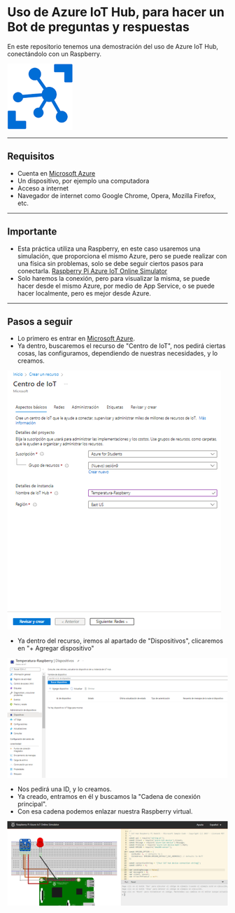 # Uso de Azure IoT Hub, para hacer un Bot de preguntas y respuestas
En este repositorio tenemos una demostración del uso de Azure IoT Hub, conectándolo con un Raspberry.

![Microsoft-Azure-IoT-Hub](images\Microsoft-Azure-IoT-Hub.png)

---

## Requisitos
- Cuenta en [Microsoft Azure](https://portal.azure.com)
- Un dispositivo, por ejemplo una computadora
- Acceso a internet
- Navegador de internet como Google Chrome, Opera, Mozilla Firefox, etc.

---

## Importante
- Esta práctica utiliza una Raspberry, en este caso usaremos una simulación, que proporciona el mismo Azure, pero se puede realizar con una física sin problemas, solo se debe seguir ciertos pasos para conectarla. [Raspberry Pi Azure IoT Online Simulator](https://azure-samples.github.io/raspberry-pi-web-simulator/#GetStarted)
- Solo haremos la conexión, pero para visualizar la misma, se puede hacer desde el mismo Azure, por medio de App Service, o se puede hacer localmente, pero es mejor desde Azure.

---

## Pasos a seguir
- Lo primero es entrar en [Microsoft Azure](https://portal.azure.com).
- Ya dentro, buscaremos el recurso de "Centro de IoT", nos pedirá ciertas cosas, las configuramos, dependiendo de nuestras necesidades, y lo creamos.

![P1](images\P1.PNG)

- Ya dentro del recurso, iremos al apartado de "Dispositivos", clicaremos en "+ Agregar dispositivo"

![P2](images\P2.PNG)

- Nos pedirá una ID, y lo creamos.
- Ya creado, entramos en él y buscamos la "Cadena de conexión principal".
- Con esa cadena podemos enlazar nuestra Raspberry virtual.

![P2.1](images\P2.1.PNG)